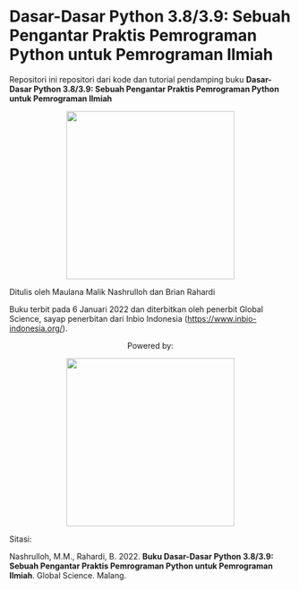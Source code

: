 # Dasar-Dasar Python 3.8/3.9: Sebuah Pengantar Praktis Pemrograman Python untuk Pemrograman Ilmiah

Repositori ini repositori dari kode dan tutorial pendamping buku **Dasar-Dasar Python 3.8/3.9: Sebuah Pengantar Praktis Pemrograman Python untuk Pemrograman Ilmiah**

<p align="center">
<img width="300" src="https://github.com/biokomub/bukupython38-39/blob/main/assets/cover.jpeg">
</p>

Ditulis oleh Maulana Malik Nashrulloh dan Brian Rahardi 

Buku terbit pada 6 Januari 2022 dan diterbitkan oleh penerbit Global Science, sayap penerbitan dari Inbio Indonesia (https://www.inbio-indonesia.org/).

<p align="center"> Powered by: </p>
<p align="center">
  <img width="300" src="https://github.com/biokomub/bukupython38-39/blob/main/assets/python-anaconda.jpeg">
</p>

Sitasi:

Nashrulloh, M.M., Rahardi, B. 2022. **Buku Dasar-Dasar Python 3.8/3.9: Sebuah Pengantar Praktis Pemrograman Python untuk Pemrograman Ilmiah**. Global Science. Malang.
